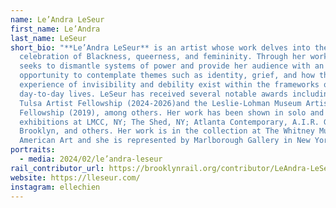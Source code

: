 ```yaml
---
name: Le’Andra LeSeur
first_name: Le’Andra
last_name: LeSeur
short_bio: "**Le’Andra LeSeur** is an artist whose work delves into the
  celebration of Blackness, queerness, and femininity. Through her work, LeSeur
  seeks to dismantle systems of power and provide her audience with an
  opportunity to contemplate themes such as identity, grief, and how the
  experience of invisibility and debility exist within the frameworks of our
  day-to-day lives. LeSeur has received several notable awards including the
  Tulsa Artist Fellowship (2024-2026)and the Leslie-Lohman Museum Artists
  Fellowship (2019), among others. Her work has been shown in solo and group
  exhibitions at LMCC, NY; The Shed, NY; Atlanta Contemporary, A.I.R. Gallery,
  Brooklyn, and others. Her work is in the collection at The Whitney Museum of
  American Art and she is represented by Marlborough Gallery in New York."
portraits:
  - media: 2024/02/le’andra-leseur
rail_contributor_url: https://brooklynrail.org/contributor/LeAndra-LeSeur
website: https://lleseur.com/
instagram: ellechien
---
```

